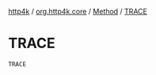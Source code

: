 [http4k](../../index.md) / [org.http4k.core](../index.md) / [Method](index.md) / [TRACE](./-t-r-a-c-e.md)

# TRACE

`TRACE`